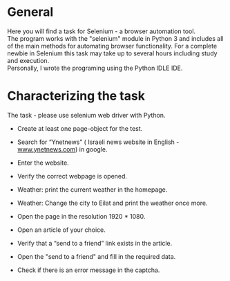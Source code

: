 # General
Here you will find a task for Selenium - a browser automation tool.  
The program works with the "selenium" module in Python 3 and includes all of the main methods for automating browser functionality.
For a complete newbie in Selenium this task may take up to several hours including study and execution.  
Personally, I wrote the programing using the Python IDLE IDE.
  
  
# Characterizing the task
The task - please use selenium web driver with Python.

- Create at least one page-object for the test.

* Search for “Ynetnews” ( Israeli news website in English - www.ynetnews.com) in google.

* Enter the website.

* Verify the correct webpage is opened.

* Weather: print the current weather in the homepage.

* Weather: Change the city to Eilat and print the weather once more.

* Open the page in the resolution 1920 * 1080.

* Open an article of your choice.

* Verify that a “send to a friend” link exists in the article.

* Open the "send to a friend" and fill in the required data.

* Check if there is an error message in the captcha.
